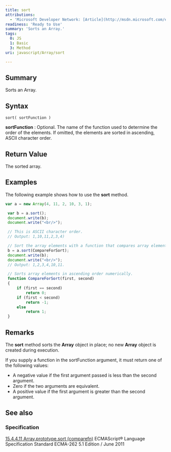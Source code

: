 ```yaml
---
title: sort
attributions:
  - 'Microsoft Developer Network: [Article](http://msdn.microsoft.com/en-us/library/ie/4b4fbfhk(v=vs.94).aspx)'
readiness: 'Ready to Use'
summary: 'Sorts an Array.'
tags:
  0: JS
  1: Basic
  3: Method
uri: javascript/Array/sort

---
```

## Summary

Sorts an Array.

## Syntax

    sort( sortFunction )

**sortFunction**
:   Optional. The name of the function used to determine the order of the elements. If omitted, the elements are sorted in ascending, ASCII character order.

## Return Value

The sorted array.

## Examples

The following example shows how to use the **sort** method.

``` js
var a = new Array(4, 11, 2, 10, 3, 1);

 var b = a.sort();
 document.write(b);
 document.write("<br/>");

 // This is ASCII character order.
 // Output: 1,10,11,2,3,4)

 // Sort the array elements with a function that compares array elements.
 b = a.sort(CompareForSort);
 document.write(b);
 document.write("<br/>");
 // Output: 1,2,3,4,10,11.

 // Sorts array elements in ascending order numerically.
 function CompareForSort(first, second)
 {
     if (first == second)
         return 0;
     if (first < second)
         return -1;
     else
         return 1;
 }
```

## Remarks

The **sort** method sorts the **Array** object in place; no new **Array** object is created during execution.

If you supply a function in the sortFunction argument, it must return one of the following values:

-   A negative value if the first argument passed is less than the second argument.
-   Zero if the two arguments are equivalent.
-   A positive value if the first argument is greater than the second argument.

## See also

### Specification

[15.4.4.11 Array.prototype.sort (comparefn)](http://www.ecma-international.org/ecma-262/5.1/#sec-15.4.4.11) ECMAScript® Language Specification Standard ECMA-262 5.1 Edition / June 2011

